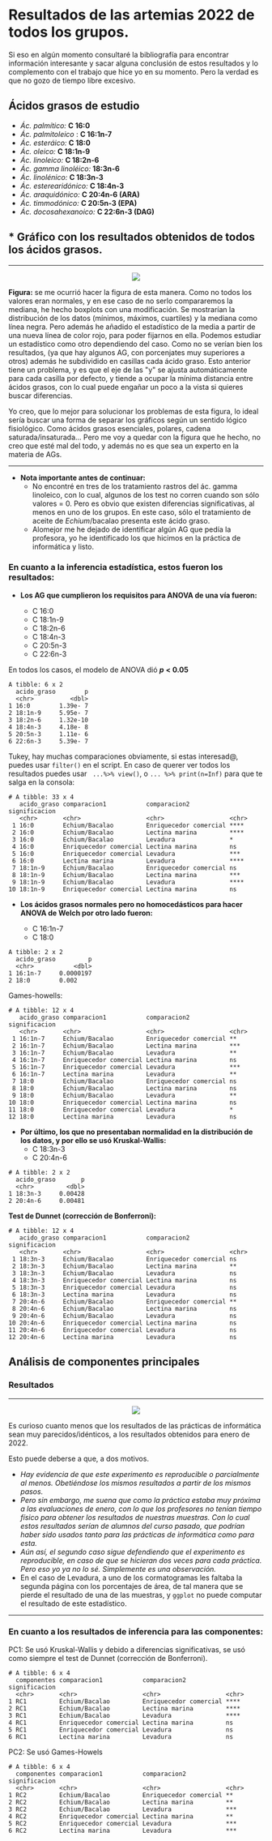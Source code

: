 # **Resultados de las artemias 2022 de todos los grupos.**

Si eso en algún momento consultaré la bibliografía para encontrar información interesante y sacar alguna conclusión de estos resultados y lo complemento con el trabajo que hice yo en su momento. Pero la verdad es que no gozo de tiempo libre excesivo.

## Ácidos grasos de estudio

* *Ác. palmítico:* **C 16:0**
* *Ác. palmitoleico* : **C 16:1n-7**
* *Ác. esteráico:* **C 18:0**
* *Ác. oleico:* **C 18:1n-9**
* *Ác. linoleico:* **C 18:2n-6**
* *Ác. gamma linoléico:* **18:3n-6**
* *Ác. linolénico:* **C 18:3n-3**
* *Ác. esterearidónico:* **C 18:4n-3**
* *Ác. araquidónico:* **C 20:4n-6 (ARA)**
* *Ác. timmodónico:* **C 20:5n-3 (EPA)**
* *Ác. docosahexanoico:* **C 22:6n-3 (DAG)**

## * Gráfico con los resultados obtenidos de todos los ácidos grasos.
---

<p align="center">
  <img src="https://github.com/Juankkar/cuarto_carrera/blob/main/FAA/artemias_sripts_datos/artemias_2022/artemias_2022.png">
</p>

**Figura:** se me ocurrió hacer la figura de esta manera. Como no todos los valores eran normales, y en ese caso de no serlo compararemos la mediana, he hecho boxplots con una modificación. Se mostrarían la distribución de los datos (mínimos, máximos, cuartiles) y la mediana como línea negra. Pero además he añadido el estadístico de la media a partir de una nueva línea de color rojo, para poder fijarnos en ella. Podemos estudiar un estadístico como otro dependiendo del caso. Como no se verían bien los resultados, (ya que hay algunos AG, con porcenjates muy superiores a otros) además he subdividido en casillas cada ácido graso. Esto anterior tiene un problema, y es que el eje de las "y" se ajusta automáticamente para cada casilla por defecto, y tiende a ocupar la mínima distancia entre ácidos grasos, con lo cual puede engañar un poco a la vista si quieres buscar diferencias.

Yo creo, que lo mejor para solucionar los problemas de esta figura, lo ideal sería buscar una forma de separar los gráficos según un sentido lógico fisiológico. Como ácidos grasos esenciales, polares, cadena saturada/insaturada... Pero me voy a quedar con la figura que he hecho, no creo que esté mal del todo, y además no es que sea un experto en la materia de AGs.

---

* **Nota importante antes de continuar:** 
  * No encontré en tres de los tratamiento rastros del  ác. gamma linoleico, con lo cual, algunos de los test no corren cuando son sólo valores = 0. Pero es obvio que existen diferencias significativas, al menos en uno de los grupos. En este caso, sólo el tratamiento de aceite de *Echium*/bacalao presenta este ácido graso. 
  * Alomejor me he dejado de identificar algún AG que pedía la profesora, yo he identificado los que hicimos en la práctica de informática y listo. 

### **En cuanto a la inferencia estadística, estos fueron los resultados:**

* **Los AG que cumplieron los requisitos para ANOVA de una vía fueron:**

  - C 16:0 
  - C 18:1n-9
  - C 18:2n-6
  - C 18:4n-3
  - C 20:5n-3
  - C 22:6n-3 
  
En todos los casos, el modelo de ANOVA dió ***p*** **< 0.05**

```
A tibble: 6 x 2
  acido_graso        p
  <chr>          <dbl>
1 16:0        1.39e- 7
2 18:1n-9     5.95e- 7
3 18:2n-6     1.32e-10
4 18:4n-3     4.18e- 8
5 20:5n-3     1.11e- 6
6 22:6n-3     5.39e- 7
```

Tukey, hay muchas comparaciones obviamente, si estas interesad@, puedes usar ```filter()``` en el script. En caso de querer ver todos los resultados puedes usar ``` ...%>% view()```, o ```... %>% print(n=Inf)``` para que te salga en la consola:

```
# A tibble: 33 x 4
   acido_graso comparacion1           comparacion2           significacion
   <chr>       <chr>                  <chr>                  <chr>        
 1 16:0        Echium/Bacalao         Enriquecedor comercial ****         
 2 16:0        Echium/Bacalao         Lectina marina         ****         
 3 16:0        Echium/Bacalao         Levadura               *            
 4 16:0        Enriquecedor comercial Lectina marina         ns           
 5 16:0        Enriquecedor comercial Levadura               ***          
 6 16:0        Lectina marina         Levadura               ****         
 7 18:1n-9     Echium/Bacalao         Enriquecedor comercial ns           
 8 18:1n-9     Echium/Bacalao         Lectina marina         ***          
 9 18:1n-9     Echium/Bacalao         Levadura               ****         
10 18:1n-9     Enriquecedor comercial Lectina marina         ns     
```
* **Los ácidos grasos normales pero no homocedásticos para hacer ANOVA de Welch por otro lado fueron:**

  - C 16:1n-7
  - C 18:0
  
```
A tibble: 2 x 2
  acido_graso         p
  <chr>           <dbl>
1 16:1n-7     0.0000197
2 18:0        0.002  
```

Games-howells:

```
# A tibble: 12 x 4
   acido_graso comparacion1           comparacion2           significacion
   <chr>       <chr>                  <chr>                  <chr>        
 1 16:1n-7     Echium/Bacalao         Enriquecedor comercial **           
 2 16:1n-7     Echium/Bacalao         Lectina marina         ***          
 3 16:1n-7     Echium/Bacalao         Levadura               **           
 4 16:1n-7     Enriquecedor comercial Lectina marina         ns           
 5 16:1n-7     Enriquecedor comercial Levadura               ***          
 6 16:1n-7     Lectina marina         Levadura               **           
 7 18:0        Echium/Bacalao         Enriquecedor comercial ns           
 8 18:0        Echium/Bacalao         Lectina marina         ns           
 9 18:0        Echium/Bacalao         Levadura               **           
10 18:0        Enriquecedor comercial Lectina marina         ns           
11 18:0        Enriquecedor comercial Levadura               *            
12 18:0        Lectina marina         Levadura               ns   
```

* **Por último, los que no presentaban normalidad en la distribución de los datos, y por ello se usó Kruskal-Wallis:**
  - C 18:3n-3
  - C 20:4n-6

```
# A tibble: 2 x 2
  acido_graso       p
  <chr>         <dbl>
1 18:3n-3     0.00428
2 20:4n-6     0.00481
```

**Test de Dunnet (corrección de Bonferroni):**

```
# A tibble: 12 x 4
   acido_graso comparacion1           comparacion2           significacion
   <chr>       <chr>                  <chr>                  <chr>        
 1 18:3n-3     Echium/Bacalao         Enriquecedor comercial ns           
 2 18:3n-3     Echium/Bacalao         Lectina marina         **           
 3 18:3n-3     Echium/Bacalao         Levadura               ns           
 4 18:3n-3     Enriquecedor comercial Lectina marina         ns           
 5 18:3n-3     Enriquecedor comercial Levadura               ns           
 6 18:3n-3     Lectina marina         Levadura               ns           
 7 20:4n-6     Echium/Bacalao         Enriquecedor comercial **           
 8 20:4n-6     Echium/Bacalao         Lectina marina         ns           
 9 20:4n-6     Echium/Bacalao         Levadura               ns           
10 20:4n-6     Enriquecedor comercial Lectina marina         ns           
11 20:4n-6     Enriquecedor comercial Levadura               ns           
12 20:4n-6     Lectina marina         Levadura               ns    
```

## **Análisis de componentes principales**

### **Resultados**

---

<p align="center">
<img src="https://github.com/Juankkar/cuarto_carrera/blob/main/FAA/artemias_sripts_datos/artemias_2022/artemias_pca2022.png">
  </p>

Es curioso cuanto menos que los resultados de las prácticas de informática sean muy parecidos/idénticos, a los resultados obtenidos para enero de 2022.

Esto puede deberse a que, a dos motivos.

* *Hay evidencia de que este experimento es reproducible o parcialmente al menos. Obetiéndose los mismos resultados a partir de los mismos pasos.*
* *Pero sin embargo, me suena que como la práctica estaba muy próxima a las evaluaciones de enero, con lo que los profesores no tenían tiempo físico para obtener los resultados de nuestras muestras. Con lo cual estos resultados serían de alumnos del curso pasado, que podrían haber sido usados tanto para las prácticas de informática como para esta.*
* *Aún así, el segundo caso sigue defendiendo que el experimento es reproducible, en caso de que se hicieran dos veces para cada práctica. Pero eso yo ya no lo sé. Simplemente es una observación.*
* En el caso de Levadura, a uno de los cormatogramas les faltaba la segunda página con los porcentajes de área, de tal manera que se pierde el resultado de una de las muestras, y ```ggplot``` no puede computar el resultado de este estadístico.
---  
### En cuanto a los resultados de inferencia para las componentes:

PC1: Se usó Kruskal-Wallis y debido a diferencias significativas, se usó como siempre el test de Dunnet (corrección de Bonferroni).

```
# A tibble: 6 x 4
  componentes comparacion1           comparacion2           significacion
  <chr>       <chr>                  <chr>                  <chr>
1 RC1         Echium/Bacalao         Enriquecedor comercial ****
2 RC1         Echium/Bacalao         Lectina marina         ****
3 RC1         Echium/Bacalao         Levadura               ****
4 RC1         Enriquecedor comercial Lectina marina         ns
5 RC1         Enriquecedor comercial Levadura               ns
6 RC1         Lectina marina         Levadura               ns   
```

PC2: Se usó Games-Howels

```
# A tibble: 6 x 4
  componentes comparacion1           comparacion2           significacion
  <chr>       <chr>                  <chr>                  <chr>
1 RC2         Echium/Bacalao         Enriquecedor comercial **
2 RC2         Echium/Bacalao         Lectina marina         **
3 RC2         Echium/Bacalao         Levadura               ***
4 RC2         Enriquecedor comercial Lectina marina         **
5 RC2         Enriquecedor comercial Levadura               ***
6 RC2         Lectina marina         Levadura               ***
```
